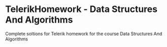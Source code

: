 # TelerikHomework - Data Structures And Algorithms

Complete soltions for Telerik homework for the course Data Structures And Algorithms
